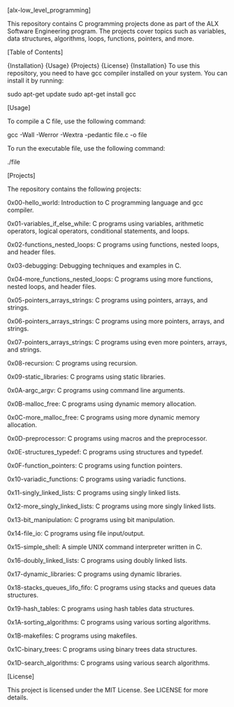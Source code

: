 [alx-low_level_programming]

This repository contains C programming projects done as part of the ALX Software Engineering program. The projects cover topics such as variables, data structures, algorithms, loops, functions, pointers, and more.

[Table of Contents]

{Installation}
{Usage}
{Projects}
{License}
{Installation}
To use this repository, you need to have gcc compiler installed on your system. You can install it by running:

sudo apt-get update
sudo apt-get install gcc

[Usage]

To compile a C file, use the following command:

gcc -Wall -Werror -Wextra -pedantic file.c -o file

To run the executable file, use the following command:

./file

[Projects]

The repository contains the following projects:

0x00-hello_world: Introduction to C programming language and gcc compiler.

0x01-variables_if_else_while: C programs using variables, arithmetic operators, logical operators, conditional statements, and loops.

0x02-functions_nested_loops: C programs using functions, nested loops, and header files.

0x03-debugging: Debugging techniques and examples in C.

0x04-more_functions_nested_loops: C programs using more functions, nested loops, and header files.

0x05-pointers_arrays_strings: C programs using pointers, arrays, and strings.

0x06-pointers_arrays_strings: C programs using more pointers, arrays, and strings.

0x07-pointers_arrays_strings: C programs using even more pointers, arrays, and strings.

0x08-recursion: C programs using recursion.

0x09-static_libraries: C programs using static libraries.

0x0A-argc_argv: C programs using command line arguments.

0x0B-malloc_free: C programs using dynamic memory allocation.

0x0C-more_malloc_free: C programs using more dynamic memory allocation.

0x0D-preprocessor: C programs using macros and the preprocessor.

0x0E-structures_typedef: C programs using structures and typedef.

0x0F-function_pointers: C programs using function pointers.

0x10-variadic_functions: C programs using variadic functions.

0x11-singly_linked_lists: C programs using singly linked lists.

0x12-more_singly_linked_lists: C programs using more singly linked lists.

0x13-bit_manipulation: C programs using bit manipulation.

0x14-file_io: C programs using file input/output.

0x15-simple_shell: A simple UNIX command interpreter written in C.

0x16-doubly_linked_lists: C programs using doubly linked lists.

0x17-dynamic_libraries: C programs using dynamic libraries.

0x18-stacks_queues_lifo_fifo: C programs using stacks and queues data structures.

0x19-hash_tables: C programs using hash tables data structures.

0x1A-sorting_algorithms: C programs using various sorting algorithms.

0x1B-makefiles: C programs using makefiles.

0x1C-binary_trees: C programs using binary trees data structures.

0x1D-search_algorithms: C programs using various search algorithms.

[License]

This project is licensed under the MIT License. See LICENSE for more details.
